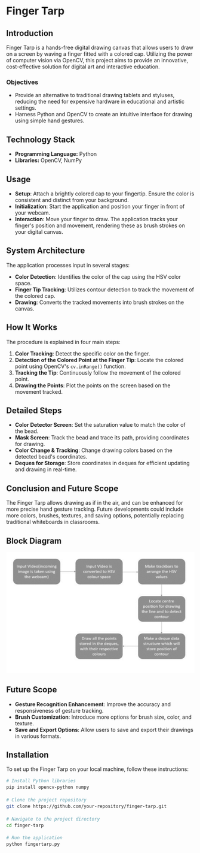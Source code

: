 # Finger Tarp

## Introduction

Finger Tarp is a hands-free digital drawing canvas that allows users to draw on a screen by waving a finger fitted with a colored cap. Utilizing the power of computer vision via OpenCV, this project aims to provide an innovative, cost-effective solution for digital art and interactive education.

### Objectives

- Provide an alternative to traditional drawing tablets and styluses, reducing the need for expensive hardware in educational and artistic settings.
- Harness Python and OpenCV to create an intuitive interface for drawing using simple hand gestures.

## Technology Stack

- **Programming Language:** Python
- **Libraries:** OpenCV, NumPy

## Usage
- **Setup**: Attach a brightly colored cap to your fingertip. Ensure the color is consistent and distinct from your background.
- **Initialization**: Start the application and position your finger in front of your webcam.
- **Interaction**: Move your finger to draw. The application tracks your finger's position and movement, rendering these as brush strokes on your digital canvas.

## System Architecture

The application processes input in several stages:

- **Color Detection**: Identifies the color of the cap using the HSV color space.
- **Finger Tip Tracking**: Utilizes contour detection to track the movement of the colored cap.
- **Drawing**: Converts the tracked movements into brush strokes on the canvas.

## How It Works
The procedure is explained in four main steps:
1. **Color Tracking**: Detect the specific color on the finger.
2. **Detection of the Colored Point at the Finger Tip**: Locate the colored point using OpenCV's `cv.inRange()` function.
3. **Tracking the Tip**: Continuously follow the movement of the colored point.
4. **Drawing the Points**: Plot the points on the screen based on the movement tracked.

## Detailed Steps
- **Color Detector Screen**: Set the saturation value to match the color of the bead.
- **Mask Screen**: Track the bead and trace its path, providing coordinates for drawing.
- **Color Change & Tracking**: Change drawing colors based on the detected bead's coordinates.
- **Deques for Storage**: Store coordinates in deques for efficient updating and drawing in real-time.

## Conclusion and Future Scope
The Finger Tarp allows drawing as if in the air, and can be enhanced for more precise hand gesture tracking. Future developments could include more colors, brushes, textures, and saving options, potentially replacing traditional whiteboards in classrooms.

## Block Diagram
![Block Diagram - Flow](https://github.com/Nishieee/Finger-Tarp/blob/main/Images/Block%20Diagram.png)


## Future Scope
- **Gesture Recognition Enhancement**: Improve the accuracy and responsiveness of gesture tracking.
- **Brush Customization**: Introduce more options for brush size, color, and texture.
- **Save and Export Options**: Allow users to save and export their drawings in various formats.





## Installation

To set up the Finger Tarp on your local machine, follow these instructions:

```bash
# Install Python libraries
pip install opencv-python numpy

# Clone the project repository
git clone https://github.com/your-repository/finger-tarp.git

# Navigate to the project directory
cd finger-tarp

# Run the application
python fingertarp.py




 
